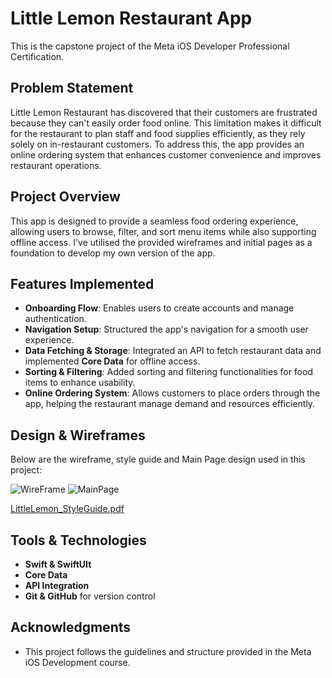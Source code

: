 # Little Lemon Restaurant App  
This is the capstone project of the Meta iOS Developer Professional Certification.  

## Problem Statement  
Little Lemon Restaurant has discovered that their customers are frustrated because they can't easily order food online. This limitation makes it difficult for the restaurant to plan staff and food supplies efficiently, as they rely solely on in-restaurant customers. To address this, the app provides an online ordering system that enhances customer convenience and improves restaurant operations.  

## Project Overview  
This app is designed to provide a seamless food ordering experience, allowing users to browse, filter, and sort menu items while also supporting offline access. I've utilised the provided wireframes and initial pages as a foundation to develop my own version of the app.

## Features Implemented  
- **Onboarding Flow**: Enables users to create accounts and manage authentication.  
- **Navigation Setup**: Structured the app's navigation for a smooth user experience.  
- **Data Fetching & Storage**: Integrated an API to fetch restaurant data and implemented **Core Data** for offline access.  
- **Sorting & Filtering**: Added sorting and filtering functionalities for food items to enhance usability.  
- **Online Ordering System**: Allows customers to place orders through the app, helping the restaurant manage demand and resources efficiently.  

## Design & Wireframes
Below are the wireframe, style guide and Main Page design used in this project:

![WireFrame](https://github.com/user-attachments/assets/ddab8eac-167c-4e2f-8507-211437f5ac74) ![MainPage](https://github.com/user-attachments/assets/03e4527d-56f8-4e0c-8ff6-cfe2b09aa3e4)

[LittleLemon_StyleGuide.pdf](https://github.com/user-attachments/files/18575357/LittleLemon_StyleGuide.pdf)

## Tools & Technologies  
- **Swift & SwiftUIt**  
- **Core Data**  
- **API Integration**  
- **Git & GitHub** for version control  

## Acknowledgments  
- This project follows the guidelines and structure provided in the Meta iOS Development course.
